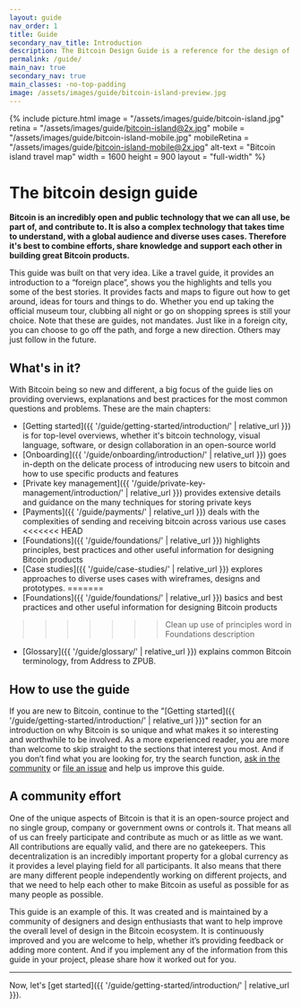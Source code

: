 ```yaml
---
layout: guide
nav_order: 1
title: Guide
secondary_nav_title: Introduction
description: The Bitcoin Design Guide is a reference for the design of bitcoin applications. 
permalink: /guide/
main_nav: true
secondary_nav: true
main_classes: -no-top-padding
image: /assets/images/guide/bitcoin-island-preview.jpg
---
```


<!--

Introduction to the guide

- Why it exists
- What's in it
- How to use it
- How to contribute

Illustration sources

- https://www.figma.com/file/qzvCvqhSRx3Jq8aywaSjlr/Bitcoin-Design-Guide-Illustrations-CO?node-id=238%3A3

-->

{% include picture.html
   image = "/assets/images/guide/bitcoin-island.jpg"
   retina = "/assets/images/guide/bitcoin-island@2x.jpg"
   mobile = "/assets/images/guide/bitcoin-island-mobile.jpg"
   mobileRetina = "/assets/images/guide/bitcoin-island-mobile@2x.jpg"
   alt-text = "Bitcoin island travel map"
   width = 1600
   height = 900
   layout = "full-width"
%}

# The bitcoin design guide

**Bitcoin is an incredibly open and public technology that we can all use, be part of, and contribute to. It is also a complex technology that takes time to understand, with a global audience and diverse uses cases. Therefore it's best to combine efforts, share knowledge and support each other in building great Bitcoin products.**

This guide was built on that very idea. Like a travel guide, it provides an introduction to a “foreign place”, shows you the highlights and tells you some of the best stories. It provides facts and maps to figure out how to get around, ideas for tours and things to do. Whether you end up taking the official museum tour, clubbing all night or go on shopping sprees is still your choice. Note that these are guides, not mandates. Just like in a foreign city, you can choose to go off the path, and forge a new direction. Others may just follow in the future.

## What's in it?

With Bitcoin being so new and different, a big focus of the guide lies on providing overviews, explanations and best practices for the most common questions and problems. These are the main chapters:

- [Getting started]({{ '/guide/getting-started/introduction/' | relative_url }}) is for top-level overviews, whether it's bitcoin technology, visual language, software, or design collaboration in an open-source world
- [Onboarding]({{ '/guide/onboarding/introduction/' | relative_url }})  goes in-depth on the delicate process of introducing new users to bitcoin and how to use specific products and features
- [Private key management]({{ '/guide/private-key-management/introduction/' | relative_url }}) provides extensive details and guidance on the many techniques for storing private keys
- [Payments]({{ '/guide/payments/' | relative_url }}) deals with the complexities of sending and receiving bitcoin across various use cases
<<<<<<< HEAD
- [Foundations]({{ '/guide/foundations/' | relative_url }}) highlights principles, best practices and other useful information for designing Bitcoin products
- [Case studies]({{ '/guide/case-studies/' | relative_url }}) explores approaches to diverse uses cases with wireframes, designs and prototypes.
=======
- [Foundations]({{ '/guide/foundations/' | relative_url }}) basics and best practices and other useful information for designing Bitcoin products
>>>>>>> Clean up use of principles word in Foundations description
- [Glossary]({{ '/guide/glossary/' | relative_url }}) explains common Bitcoin terminology, from Address to ZPUB.

## How to use the guide

If you are new to Bitcoin, continue to the "[Getting started]({{ '/guide/getting-started/introduction/' | relative_url }})" section for an introduction on why Bitcoin is so unique and what makes it so interesting and worthwhile to be involved. As a more experienced reader, you are more than welcome to skip straight to the sections that interest you most. And if you don’t find what you are looking for, try the search function, [ask in the community](http://bitcoindesigners.org) or [file an issue]({{site.github_repository_url}}issues) and help us improve this guide.

## A community effort

One of the unique aspects of Bitcoin is that it is an open-source project and no single group, company or government owns or controls it. That means all of us can freely participate and contribute as much or as little as we want. All contributions are equally valid, and there are no gatekeepers. This decentralization is an incredibly important property for a global currency as it provides a level playing field for all participants. It also means that there are many different people independently working on different projects, and that we need to help each other to make Bitcoin as useful as possible for as many people as possible.

This guide is an example of this. It was created and is maintained by a community of designers and design enthusiasts that want to help improve the overall level of design in the Bitcoin ecosystem. It is continuously improved and you are welcome to help, whether it’s providing feedback or adding more content. And if you implement any of the information from this guide in your project, please share how it worked out for you.

---

Now, let's [get started]({{ '/guide/getting-started/introduction/' | relative_url }}).